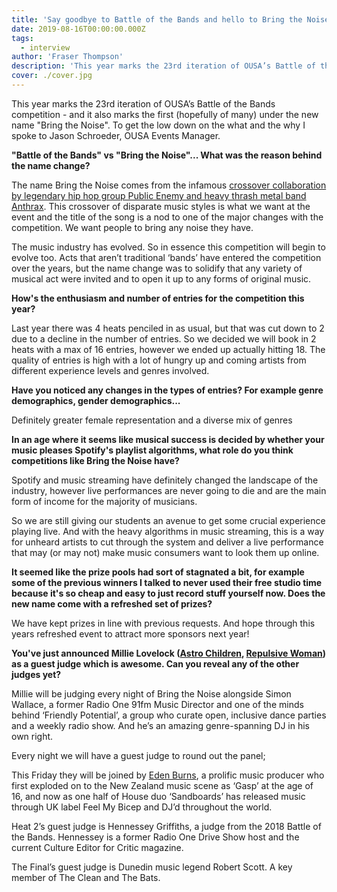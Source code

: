 ```yaml
---
title: 'Say goodbye to Battle of the Bands and hello to Bring the Noise'
date: 2019-08-16T00:00:00.000Z
tags:
  - interview
author: 'Fraser Thompson'
description: 'This year marks the 23rd iteration of OUSA’s Battle of the Bands competition - and it marks the first (hopefully of many) under the new name “Bring the Noise”. To get the low down on the what and the why I spoke to Jason Schroeder, OUSA Events Manager.'
cover: ./cover.jpg
---
```


This year marks the 23rd iteration of OUSA’s Battle of the Bands competition - and it also marks the first (hopefully of many) under the new name "Bring the Noise". To get the low down on the what and the why I spoke to Jason Schroeder, OUSA Events Manager.

**"Battle of the Bands" vs "Bring the Noise"... What was the reason behind the name change?**

The name Bring the Noise comes from the infamous [crossover collaboration by legendary hip hop group Public Enemy and heavy thrash metal band Anthrax](https://www.youtube.com/watch?v=kl1hgXfX5-U). This crossover of disparate music styles is what we want at the event and the title of the song is a nod to one of the major changes with the competition. We want people to bring any noise they have.

The music industry has evolved. So in essence this competition will begin to evolve too. Acts that aren’t traditional ‘bands’ have entered the competition over the years, but the name change was to solidify that any variety of musical act were invited and to open it up to any forms of original music.

**How's the enthusiasm and number of entries for the competition this year?**

Last year there was 4 heats penciled in as usual, but that was cut down to 2 due to a decline in the number of entries. So we decided we will book in 2 heats with a max of 16 entries, however we ended up actually hitting 18. The quality of entries is high with a lot of hungry up and coming artists from different experience levels and genres involved.

**Have you noticed any changes in the types of entries? For example genre demographics, gender demographics...**

Definitely greater female representation and a diverse mix of genres

**In an age where it seems like musical success is decided by whether your music pleases Spotify's playlist algorithms, what role do you think competitions like Bring the Noise have?**

Spotify and music streaming have definitely changed the landscape of the industry, however live performances are never going to die and are the main form of income for the majority of musicians.

So we are still giving our students an avenue to get some crucial experience playing live. And with the heavy algorithms in music streaming, this is a way for unheard artists to cut through the system and deliver a live performance that may (or may not) make music consumers want to look them up online.

**It seemed like the prize pools had sort of stagnated a bit, for example some of the previous winners I talked to never used their free studio time because it's so cheap and easy to just record stuff yourself now. Does the new name come with a refreshed set of prizes?**

We have kept prizes in line with previous requests. And hope through this years refreshed event to attract more sponsors next year!

**You've just announced Millie Lovelock ([Astro Children](https://astrochildrenmusic.bandcamp.com/), [Repulsive Woman](https://repulsivewoman.bandcamp.com/)) as a guest judge which is awesome. Can you reveal any of the other judges yet?**

Millie will be judging every night of Bring the Noise alongside Simon Wallace, a former Radio One 91fm Music Director and one of the minds behind ‘Friendly Potential’, a group who curate open, inclusive dance parties and a weekly radio show. And he’s an amazing genre-spanning DJ in his own right.

Every night we will have a guest judge to round out the panel;

This Friday they will be joined by [Eden Burns](https://soundcloud.com/djedenburns), a prolific music producer who first exploded on to the New Zealand music scene as ‘Gasp’ at the age of 16, and now as one half of House duo ‘Sandboards’ has released music through UK label Feel My Bicep and DJ’d throughout the world.

Heat 2’s guest judge is Hennessey Griffiths, a judge from the 2018 Battle of the Bands. Hennessey is a former Radio One Drive Show host and the current Culture Editor for Critic magazine.

The Final’s guest judge is Dunedin music legend Robert Scott. A key member of The Clean and The Bats.
